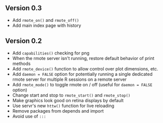 Version 0.3
----------------------------------------------------------------------

- Add `rmote_on()` and `rmote_off()`
- Add main index page with history

Version 0.2
----------------------------------------------------------------------

- Add `capabilities()` checking for png
- When the rmote server isn't running, restore default behavior of print methods
- Add `rmote_device()` function to allow control over plot dimensions, etc.
- Add `daemon = FALSE` option for potentially running a single dedicated rmote server for multiple R sessions on a remote server
- Add `rmote_mode()` to toggle rmote on / off (useful for `daemon = FALSE` option)
- Change start and stop to `rmote_start()` and `rmote_stop()`
- Make graphics look good on retina displays by default
- Use servr's new `httw()` function for live reloading
- Remove packages from depends and import
- Avoid use of `:::`
